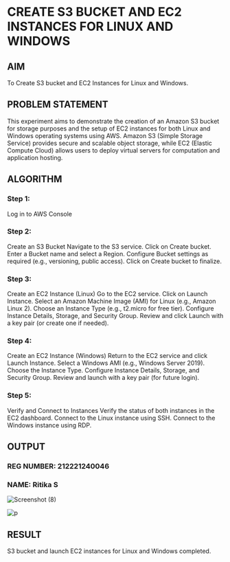  # CREATE S3 BUCKET AND EC2 INSTANCES FOR LINUX AND WINDOWS
## AIM
 To Create S3 bucket and EC2 Instances for Linux and Windows.
## PROBLEM STATEMENT
This experiment aims to demonstrate the creation of an Amazon S3 bucket for storage purposes and the setup of EC2 instances for both Linux and Windows operating systems using AWS. Amazon S3 (Simple Storage Service) provides secure and scalable object storage, while EC2 (Elastic Compute Cloud) allows users to deploy virtual servers for computation and application hosting.

## ALGORITHM
### Step 1:
Log in to AWS Console

### Step 2: 
Create an S3 Bucket
Navigate to the S3 service.
Click on Create bucket.
Enter a Bucket name and select a Region.
Configure Bucket settings as required (e.g., versioning, public access).
Click on Create bucket to finalize.

### Step 3: 
Create an EC2 Instance (Linux)
Go to the EC2 service.
Click on Launch Instance.
Select an Amazon Machine Image (AMI) for Linux (e.g., Amazon Linux 2).
Choose an Instance Type (e.g., t2.micro for free tier).
Configure Instance Details, Storage, and Security Group.
Review and click Launch with a key pair (or create one if needed).

### Step 4: 
Create an EC2 Instance (Windows)
Return to the EC2 service and click Launch Instance.
Select a Windows AMI (e.g., Windows Server 2019).
Choose the Instance Type.
Configure Instance Details, Storage, and Security Group.
Review and launch with a key pair (for future login).

### Step 5: 
Verify and Connect to Instances
Verify the status of both instances in the EC2 dashboard.
Connect to the Linux instance using SSH.
Connect to the Windows instance using RDP.

## OUTPUT
### REG NUMBER: 212221240046
### NAME: Ritika S
 
![Screenshot (8)](https://github.com/user-attachments/assets/daa65994-9aaa-4722-9938-971e171313ca)


![p](https://github.com/user-attachments/assets/5de0956f-427f-414e-bfc2-28924cc081df)

## RESULT
S3 bucket and launch EC2 instances for Linux and Windows completed.

  


